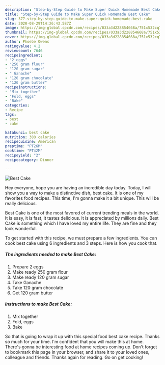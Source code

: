 ```yaml
---
description: "Step-by-Step Guide to Make Super Quick Homemade Best Cake"
title: "Step-by-Step Guide to Make Super Quick Homemade Best Cake"
slug: 377-step-by-step-guide-to-make-super-quick-homemade-best-cake
date: 2020-08-29T14:26:43.587Z
image: https://img-global.cpcdn.com/recipes/033a3d228854668a/751x532cq70/best-cake-recipe-main-photo.jpg
thumbnail: https://img-global.cpcdn.com/recipes/033a3d228854668a/751x532cq70/best-cake-recipe-main-photo.jpg
cover: https://img-global.cpcdn.com/recipes/033a3d228854668a/751x532cq70/best-cake-recipe-main-photo.jpg
author: Phoebe Owens
ratingvalue: 4.2
reviewcount: 7646
recipeingredient:
- "2 eggs"
- "250 gram flour"
- "120 gram sugar"
- " Ganache"
- "120 gram chocolate"
- "120 gram butter"
recipeinstructions:
- "Mix together"
- "Fold, eggs"
- "Bake"
categories:
- Recipe
tags:
- best
- cake

katakunci: best cake 
nutrition: 300 calories
recipecuisine: American
preptime: "PT26M"
cooktime: "PT42M"
recipeyield: "2"
recipecategory: Dinner

---
```



![Best Cake](https://img-global.cpcdn.com/recipes/033a3d228854668a/751x532cq70/best-cake-recipe-main-photo.jpg)

Hey everyone, hope you are having an incredible day today. Today, I will show you a way to make a distinctive dish, best cake. It is one of my favorites food recipes. This time, I'm gonna make it a bit unique. This will be really delicious.



Best Cake is one of the most favored of current trending meals in the world. It is easy, it is fast, it tastes delicious. It is appreciated by millions daily. Best Cake is something which I have loved my entire life. They are fine and they look wonderful.


To get started with this recipe, we must prepare a few ingredients. You can cook best cake using 6 ingredients and 3 steps. Here is how you cook that.

<!--inarticleads1-->

##### The ingredients needed to make Best Cake:

1. Prepare 2 eggs
1. Make ready 250 gram flour
1. Make ready 120 gram sugar
1. Take  Ganache
1. Take 120 gram chocolate
1. Get 120 gram butter




<!--inarticleads2-->

##### Instructions to make Best Cake:

1. Mix together
1. Fold, eggs
1. Bake




So that is going to wrap it up with this special food best cake recipe. Thanks so much for your time. I'm confident that you will make this at home. There's gonna be interesting food at home recipes coming up. Don't forget to bookmark this page in your browser, and share it to your loved ones, colleague and friends. Thanks again for reading. Go on get cooking!
